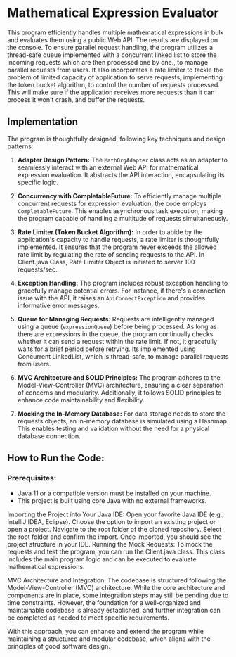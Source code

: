 # Mathematical Expression Evaluator

This program efficiently handles multiple mathematical expressions in bulk and evaluates them using a public Web API. The results are displayed on the console.
 To ensure parallel request handling, the program utilizes a thread-safe queue implemented with a concurrent linked list to store the incoming requests which are then processed one by one., to manage parallel requests from users.
 It also incorporates a rate limiter to tackle the problem of limited capacity of application to serve requests, implementing the token bucket algorithm, to control the number of requests processed. This will make sure if the application receives more requests than it can process it won't crash, and buffer the requests.

## Implementation

The program is thoughtfully designed, following key techniques and design patterns:

1. **Adapter Design Pattern:** The `MathOrgAdapter` class acts as an adapter to seamlessly interact with an external Web API for mathematical expression evaluation. It abstracts the API interaction, encapsulating its specific logic.

2. **Concurrency with CompletableFuture:** To efficiently manage multiple concurrent requests for expression evaluation, the code employs `CompletableFuture`. This enables asynchronous task execution, making the program capable of handling a multitude of requests simultaneously.

3. **Rate Limiter (Token Bucket Algorithm):** In order to abide by the application's capacity to handle requests, a rate limiter is thoughtfully implemented. It ensures that the program never exceeds the allowed rate limit by regulating the rate of sending requests to the API. In Client.java Class, Rate Limiter Object is initiated to server 100 requests/sec.

4. **Exception Handling:** The program includes robust exception handling to gracefully manage potential errors. For instance, if there's a connection issue with the API, it raises an `ApiConnectException` and provides informative error messages.

5. **Queue for Managing Requests:** Requests are intelligently managed using a queue (`expressionQueue`) before being processed. As long as there are expressions in the queue, the program continually checks whether it can send a request within the rate limit. If not, it gracefully waits for a brief period before retrying. Its implemented using Concurrent LinkedList, which is thread-safe, to manage parallel requests from users.
  

7. **MVC Architecture and SOLID Principles:** The program adheres to the Model-View-Controller (MVC) architecture, ensuring a clear separation of concerns and modularity. Additionally, it follows SOLID principles to enhance code maintainability and flexibility.

8. **Mocking the In-Memory Database:** For data storage needs to store the requests objects, an in-memory database is simulated using a Hashmap. This enables testing and validation without the need for a physical database connection.

## How to Run the Code:

### Prerequisites:
- Java 11 or a compatible version must be installed on your machine.
- This project is built using core Java with no external frameworks.

Importing the Project into Your Java IDE:
Open your favorite Java IDE (e.g., IntelliJ IDEA, Eclipse).
Choose the option to import an existing project or open a project.
Navigate to the root folder of the cloned repository.
Select the root folder and confirm the import.
Once imported, you should see the project structure in your IDE.
Running the Mock Requests:
To mock the requests and test the program, you can run the Client.java class. This class includes the main program logic and can be executed to evaluate mathematical expressions.

MVC Architecture and Integration:
The codebase is structured following the Model-View-Controller (MVC) architecture. While the core architecture and components are in place, some integration steps may still be pending due to time constraints. However, the foundation for a well-organized and maintainable codebase is already established, and further integration can be completed as needed to meet specific requirements.

With this approach, you can enhance and extend the program while maintaining a structured and modular codebase, which aligns with the principles of good software design.


